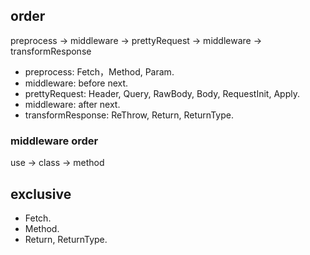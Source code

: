 ## order

preprocess -> middleware -> prettyRequest -> middleware -> transformResponse

- preprocess: Fetch，Method, Param.
- middleware: before next.
- prettyRequest: Header, Query, RawBody, Body, RequestInit, Apply.
- middleware: after next.
- transformResponse: ReThrow, Return, ReturnType.

### middleware order

use -> class -> method

## exclusive

- Fetch.
- Method.
- Return, ReturnType.